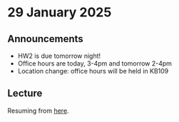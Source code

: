 # 29 January 2025

## Announcements

- HW2 is due tomorrow night!
- Office hours are today, 3-4pm and tomorrow 2-4pm
- Location change: office hours will be held in KB109

## Lecture

Resuming from [here](dyn_prog.md#recurrence).
